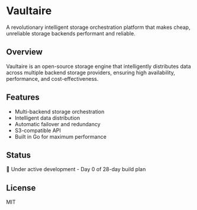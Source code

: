 # Vaultaire

A revolutionary intelligent storage orchestration platform that makes cheap, unreliable storage backends performant and reliable.

## Overview

Vaultaire is an open-source storage engine that intelligently distributes data across multiple backend storage providers, ensuring high availability, performance, and cost-effectiveness.

## Features

- Multi-backend storage orchestration
- Intelligent data distribution
- Automatic failover and redundancy
- S3-compatible API
- Built in Go for maximum performance

## Status

🚧 Under active development - Day 0 of 28-day build plan

## License

MIT
